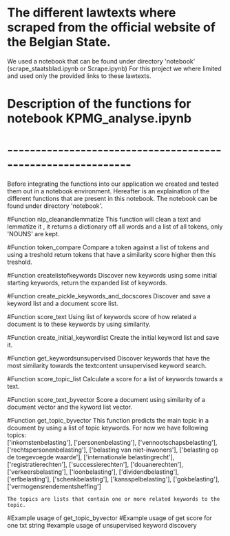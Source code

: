 



# The different lawtexts where scraped from the official website of the Belgian State.
We used a notebook that can be found under directory 'notebook'
(scrape_staatsblad.ipynb or Scrape.ipynb)
For this project we where limited and used only the provided links to these lawtexts.

#
# Description of the functions for notebook KPMG_analyse.ipynb
# ------------------------------------------------------------

Before integrating the functions into our application we created and tested them out in a notebook environment.
Hereafter is an explaination of the different functions that are present in this notebook.
The notebook can be found under directory 'notebook'.


#Function nlp_cleanandlemmatize
	This function will clean a text and lemmatize it , it returns a dictionary off all words and a list of all tokens, only 'NOUNS' are kept.

#Function token_compare
	Compare a token against a list of tokens and using a treshold return tokens that have a similarity score higher then this treshold.

#Function createlistofkeywords
	Discover new keywords using some initial starting keywords, return the expanded list of keywords.
    
#Function create_pickle_keywords_and_docscores
	Discover and save a keyword list and a document score list.  

#Function score_text
	Using list of keywords score of how related a document is to these keywords by using similarity.

#Function create_initial_keywordlist
	Create the initial keyword list and save it.
 
#Function get_keywordsunsupervised
	Discover keywords that have the most similarity towards the textcontent unsupervised keyword search.

#Function score_topic_list
	Calculate a score for a list of keywords towards a text.

#Function score_text_byvector
	Score a document using similarity of a document vector and the kyword list vector.


#Function get_topic_byvector
	This function predicts the main topic in a dcoument by using a list of topic keywords.
	For now we have following topics:   
                            ['inkomstenbelasting'],
                            ['personenbelasting'],
                            ['vennootschapsbelasting'],
                            ['rechtspersonenbelasting'],
                            ['belasting van niet-inwoners'],
                            ['belasting op de toegevoegde waarde'],
                            ['internationale belastingrecht'],
                            ['registratierechten'],
                            ['successierechten'],
                            ['douanerechten'],
                            ['verkeersbelasting'],
                            ['loonbelasting'],
                            ['dividendbelasting'],
                            ['erfbelasting'],
                            ['schenkbelasting'],
                            ['kansspelbelasting'],
                            ['gokbelasting'],
                            ['vermogensrendementsheffing']
                            

	The topics are lists that contain one or more related keywords to the topic.
	

#Example usage of get_topic_byvector
#Example usage of get score for one txt string
#example usage of unsupervised keyword discovery

